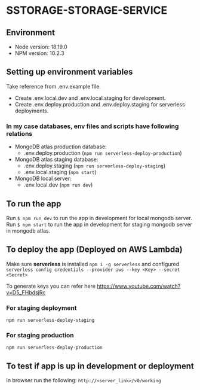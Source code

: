 # SSTORAGE-STORAGE-SERVICE

## Environment
- Node version: 18.19.0
- NPM version: 10.2.3

## Setting up environment variables
Take reference from .env.example file.
- Create .env.local.dev and .env.local.staging for development.
- Create .env.deploy.production and .env.deploy.staging for serverless deployments.

### In my case databases, env files and scripts have following relations
- MongoDB atlas production database:
    - .env.deploy.production (`npm run serverless-deploy-production`)
- MongoDB atlas staging database:
    - .env.deploy.staging (`npm run serverless-deploy-staging`)
    - .env.local.staging (`npm start`)
- MongoDB local server:
    - .env.local.dev (`npm run dev`)

## To run the app
Run `$ npm run dev` to run the app in development for local mongodb server.
Run `$ npm start` to run the app in development for staging mongodb server in mongodb atlas.

## To deploy the app (Deployed on AWS Lambda)
Make sure **serverless** is installed `npm i -g serverless` and configured `serverless config credentials --provider aws --key <Key> --secret <Secret>`

To generate keys you can refer here https://www.youtube.com/watch?v=D5_FHbdsjRc

### For staging deployment
`npm run serverless-deploy-staging`

### For staging production
`npm run serverless-deploy-production`

## To test if app is up in development or deployment
In browser run the following: `http://<server_link>/v0/working`
